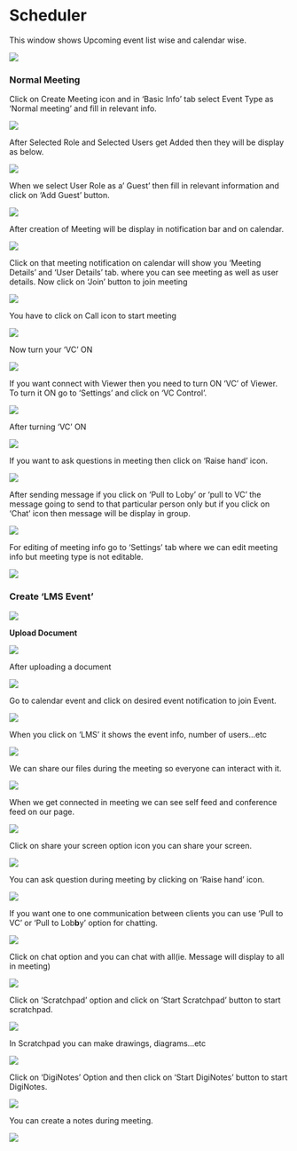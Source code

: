 # Scheduler

This window shows Upcoming event list wise and calendar wise.

![](../.gitbook/assets/image%20%28120%29%20%281%29.png)

###  **Normal Meeting**

Click on Create Meeting icon and in ‘Basic Info’ tab select Event Type as ‘Normal meeting’ and fill in relevant info.

![](../.gitbook/assets/image%20%28138%29%20%281%29.png)

After Selected Role and Selected Users get Added then they will be display as below.

![](../.gitbook/assets/image%20%28198%29.png)

When we select User Role as a’ Guest’ then fill in relevant information and click on ‘Add Guest’ button.

![](../.gitbook/assets/image%20%28118%29.png)

After creation of Meeting will be display in notification bar and on calendar.

![](../.gitbook/assets/image%20%2887%29.png)

Click on that meeting notification on calendar will show you ‘Meeting Details’ and ‘User Details’ tab. where you can see meeting as well as user details. Now click on ‘Join’ button to join meeting

![](../.gitbook/assets/image%20%2894%29%20%281%29.png)

You have to click on Call icon to start meeting

![](../.gitbook/assets/image%20%28112%29%20%281%29.png)

Now turn your ‘VC’ ON

![](../.gitbook/assets/image%20%2877%29%20%281%29.png)

If you want connect with Viewer then you need to turn ON ‘VC’ of Viewer. To turn it ON go to ‘Settings’ and click on ‘VC Control’.

![](../.gitbook/assets/image%20%28151%29.png)

After turning ‘VC’ ON

![](../.gitbook/assets/image%20%2879%29.png)

If you want to ask questions in meeting then click on ‘Raise hand’ icon.

![](../.gitbook/assets/image%20%28168%29.png)

After sending message if you click on ‘Pull to Loby’ or ‘pull to VC’ the message going to send to that particular person only but if you click on ‘Chat’ icon then message will be display in group.

![](../.gitbook/assets/image%20%28130%29.png)

For editing of meeting info go to ‘Settings’ tab where we can edit meeting info but meeting type is not editable.

![](../.gitbook/assets/image%20%2856%29.png)

###  **Create ‘LMS Event’**

![](../.gitbook/assets/image%20%2892%29.png)

 **Upload Document**

![](../.gitbook/assets/image%20%28160%29.png)

After uploading a document

![](../.gitbook/assets/image%20%2875%29%20%281%29.png)

Go to calendar event and click on desired event notification to join Event.

![](../.gitbook/assets/image%20%2849%29.png)

When you click on ‘LMS’ it shows the event info, number of users…etc

![](../.gitbook/assets/image%20%285%29.png)

We can share our files during the meeting so everyone can interact with it.

![](../.gitbook/assets/image%20%28201%29.png)

When we get connected in meeting we can see self feed and conference feed on our page.

![](../.gitbook/assets/image%20%28125%29.png)

Click on share your screen option icon you can share your screen.

![](../.gitbook/assets/image%20%28164%29.png)

You can ask question during meeting by clicking on ‘Raise hand’ icon.

![](../.gitbook/assets/image%20%2889%29.png)

If you want one to one communication between clients you can use ‘Pull to VC’ or ‘Pull to Lob**b**y’ option for chatting.

![](../.gitbook/assets/image%20%28196%29.png)

Click on chat option and you can chat with all\(ie. Message will display to all in meeting\)

![](../.gitbook/assets/image%20%28173%29%20%282%29.png)

Click on ‘Scratchpad’ option and click on ‘Start Scratchpad’ button to start scratchpad.

![](../.gitbook/assets/image%20%2851%29%20%281%29.png)

In Scratchpad you can make drawings, diagrams…etc

![](../.gitbook/assets/image%20%2844%29.png)

Click on ‘DigiNotes’ Option and then click on ‘Start DigiNotes’ button to start DigiNotes.

![](../.gitbook/assets/image%20%2868%29.png)

You can create a notes during meeting.

![](../.gitbook/assets/image%20%28182%29.png)



